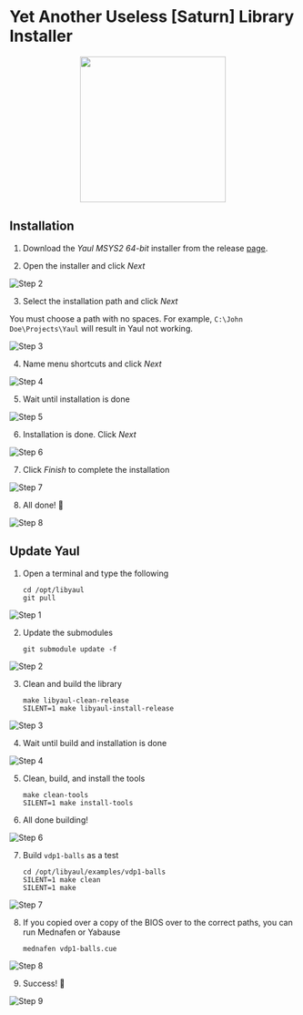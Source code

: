 Yet Another Useless [Saturn] Library Installer
===

<p align="center">
  <img width="256" height="256" src=".images/yaul-installer.png">
</p>

## Installation

1. Download the _Yaul MSYS2 64-bit_ installer from the release [page][1].

2. Open the installer and click _Next_

![Step 2](/.images/step_01.png)

3. Select the installation path and click _Next_

You must choose a path with no spaces. For example, `C:\John Doe\Projects\Yaul` will result in Yaul not working.

![Step 3](/.images/step_02.png)

4. Name menu shortcuts and click _Next_

![Step 4](/.images/step_03.png)

5. Wait until installation is done

![Step 5](/.images/step_04.png)

6. Installation is done. Click _Next_

![Step 6](/.images/step_05.png)

7. Click _Finish_ to complete the installation

![Step 7](/.images/step_06.png)

8. All done! :tada:

![Step 8](/.images/step_07.png)

## Update Yaul

1. Open a terminal and type the following

       cd /opt/libyaul
       git pull

![Step 1](/.images/step_08.png)

2. Update the submodules

       git submodule update -f

![Step 2](/.images/step_09.png)

3. Clean and build the library

       make libyaul-clean-release
       SILENT=1 make libyaul-install-release

![Step 3](/.images/step_10.png)

4. Wait until build and installation is done

![Step 4](/.images/step_11.png)

5. Clean, build, and install the tools

       make clean-tools
       SILENT=1 make install-tools

6. All done building!

![Step 6](/.images/step_12.png)

7. Build `vdp1-balls` as a test

       cd /opt/libyaul/examples/vdp1-balls
       SILENT=1 make clean
       SILENT=1 make

![Step 7](/.images/step_13.png)

8. If you copied over a copy of the BIOS over to the correct paths, you can run Mednafen or Yabause

       mednafen vdp1-balls.cue

![Step 8](/.images/step_14.png)

9. Success! :tada:

![Step 9](/.images/step_15.png)

[1]: https://github.com/ijacquez/libyaul-installer/releases
